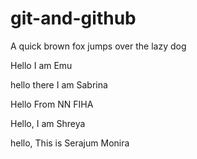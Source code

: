 # git-and-github

A quick brown fox jumps over the lazy dog


Hello I am Emu


hello there I am Sabrina


Hello From NN FIHA

Hello, I am Shreya

hello, This is Serajum Monira

